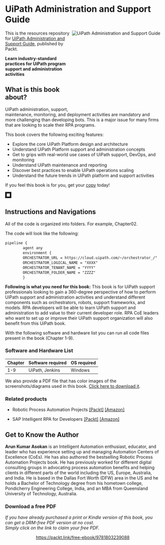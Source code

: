 # UiPath Administration and Support Guide

<a href="https://www.packtpub.com/product/uipath-administration-and-support-guide/9781803239088?utm_source=github&utm_medium=repository&utm_campaign=9781803239088"><img src="https://static.packt-cdn.com/products/9781803239088/cover/smaller" alt="UiPath Administration and Support Guide" height="256px" align="right"></a>

This is the resources repository for [UiPath Administration and Support Guide](https://www.packtpub.com/product/uipath-administration-and-support-guide/9781803239088?utm_source=github&utm_medium=repository&utm_campaign=9781803239088), published by Packt.

**Learn industry-standard practices for UiPath program support and administration activities**

## What is this book about?
UiPath administration, support, maintenance, monitoring, and deployment activities are mandatory and more challenging than developing bots. This is a major issue for many firms that are looking to scale their RPA programs. 

This book covers the following exciting features:
* Explore the core UiPath Platform design and architecture
* Understand UiPath Platform support and administration concepts
* Get to grips with real-world use cases of UiPath support, DevOps, and monitoring
* Understand UiPath maintenance and reporting
* Discover best practices to enable UiPath operations scaling
* Understand the future trends in UiPath platform and support activities

If you feel this book is for you, get your [copy](https://www.amazon.com/dp/1803239085) today!

<a href="https://www.packtpub.com/?utm_source=github&utm_medium=banner&utm_campaign=GitHubBanner"><img src="https://raw.githubusercontent.com/PacktPublishing/GitHub/master/GitHub.png" 
alt="https://www.packtpub.com/" border="5" /></a>

## Instructions and Navigations
All of the code is organized into folders. For example, Chapter02.

The code will look like the following:
```
pipeline {
        agent any 
		environment {
		ORCHESTRATOR_URL = https://cloud.uipath.com/~/orchestrator_/"
		ORCHESTRATOR_LOGICAL_NAME = "XXXX"
		ORCHESTRATOR_TENANT_NAME = "YYYY"
		ORCHESTRATOR_FOLDER_NAME = "ZZZZ"
        }
```

**Following is what you need for this book:**
This book is for UiPath support professionals looking to gain a 360-degree perspective of how to perform UiPath support and administration activities and understand different components such as orchestrators, robots, support frameworks, and models. RPA developers will be able to learn UiPath support and administration to add value to their current developer role. RPA CoE leaders who want to set up or improve their UiPath support organization will also benefit from this UiPath book.

With the following software and hardware list you can run all code files present in the book (Chapter 1-9).
### Software and Hardware List
| Chapter | Software required | OS required |
| -------- | ------------------------------------ | ----------------------------------- |
| 1-9 | UiPath, Jenkins | Windows |

We also provide a PDF file that has color images of the screenshots/diagrams used in this book. [Click here to download it](https://packt.link/mNCOr).

### Related products
* Robotic Process Automation Projects [[Packt]](https://www.packt.com/product/business-other/b15431-robotic-process-automation-projects/?utm_source=github&utm_medium=repository&utm_campaign=9781801073240) [[Amazon]](https://www.amazon.com/dp/1839217359)

* SAP Intelligent RPA for Developers [[Packt]](https://www.packt.com/product/business-other/b17004-sap-intelligent-rpa-for-developers/?utm_source=github&utm_medium=repository&utm_campaign=9781800568754) [[Amazon]](https://www.amazon.com/dp/1801079196)

## Get to Know the Author
**Arun Kumar Asokan**
is an Intelligent Automation enthusiast, educator, and leader who has experience setting up and managing Automation Centers of Excellence (CoEs). He has also authored the bestselling Robotic Process Automation Projects book. He has previously worked for different digital consulting groups in advocating process automation benefits and helping clients in different parts of the world including the US, Europe, Australia, and India.
He is based in the Dallas Fort Worth (DFW) area in the US and he holds a Bachelor of Technology degree from his hometown college, Pondicherry Engineering College, India, and an MBA from Queensland University of Technology, Australia.
### Download a free PDF

 <i>If you have already purchased a print or Kindle version of this book, you can get a DRM-free PDF version at no cost.<br>Simply click on the link to claim your free PDF.</i>
<p align="center"> <a href="https://packt.link/free-ebook/9781803239088">https://packt.link/free-ebook/9781803239088 </a> </p>